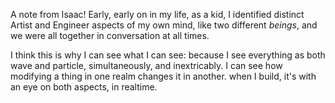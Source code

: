 A note from Isaac! Early, early on in my life, as a kid, I identified distinct Artist and Engineer aspects of my own mind, like two different *beings*, and we were all together in conversation at all times.

I think this is why I can see what I can see: because I see everything as both wave and particle, simultaneously, and inextricably. I can see how modifying a thing in one realm changes it in another. when I build, it's with an eye on both aspects, in realtime.
